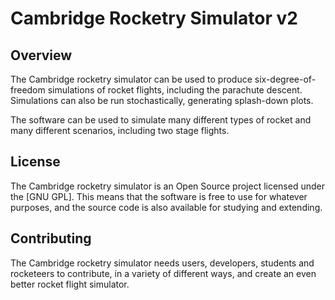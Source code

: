 Cambridge Rocketry Simulator v2
==========

Overview
--------

The Cambridge rocketry simulator can be used to produce six-degree-of-freedom simulations of rocket flights, including the parachute descent. Simulations can also be run stochastically, generating splash-down plots.

The software can be used to simulate many different types of rocket and many different scenarios, including two stage flights.

License
-------

The Cambridge rocketry simulator is an Open Source project licensed under the [GNU GPL]. This means that the software is free to use for whatever purposes, and the source code is also available for studying and extending.

Contributing
------------

The Cambridge rocketry simulator needs users, developers, students and rocketeers to contribute, in a variety of different ways, and create an even better rocket flight simulator. 
